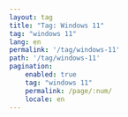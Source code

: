```yaml
---
layout: tag
title: "Tag: Windows 11"
tag: "windows 11"
lang: en
permalink: '/tag/windows-11'
path: '/tag/windows-11'
pagination:
    enabled: true
    tag: "windows 11"
    permalink: /page/:num/
    locale: en
---
```

